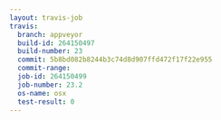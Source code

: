 ```yaml
---
layout: travis-job
travis:
  branch: appveyor
  build-id: 264150497
  build-number: 23
  commit: 5b8bd082b8244b3c74d8d907ffd472f17f22e955
  commit-range: 
  job-id: 264150499
  job-number: 23.2
  os-name: osx
  test-result: 0
---
```

